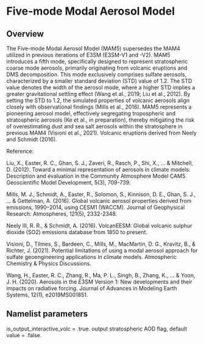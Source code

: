 # Five-mode Modal Aerosol Model

## Overview

The Five-mode Modal Aerosol Model (MAM5) supersedes the MAM4 utilized in previous iterations of E3SM (E3SM-V1 and -V2). MAM5 introduces a fifth mode, specifically designed to represent stratospheric coarse mode aerosols, primarily originating from volcanic eruptions and DMS decomposition. This mode exclusively comprises sulfate aerosols, characterized by a smaller standard deviation (STD) value of 1.2. The STD value denotes the width of the aerosol mode, where a higher STD implies a greater gravitational settling effect (Wang et al., 2019; Liu et al., 2012). By setting the STD to 1.2, the simulated properties of volcanic aerosols align closely with observational findings (Mills et al., 2016). MAM5 represents a pioneering aerosol model, effectively segregating tropospheric and stratospheric aerosols (Ke et al., in preparation), thereby mitigating the risk of overestimating dust and sea salt aerosols within the stratosphere in previous MAM4 (Visioni et al., 2021). Volcanic eruptions derived from Neely and Schmidt (2016).

Reference:

Liu, X., Easter, R. C., Ghan, S. J., Zaveri, R., Rasch, P., Shi, X., ... & Mitchell, D. (2012). Toward a minimal representation of aerosols in climate models: Description and evaluation in the Community Atmosphere Model CAM5. Geoscientific Model Development, 5(3), 709-739.

Mills, M. J., Schmidt, A., Easter, R., Solomon, S., Kinnison, D. E., Ghan, S. J., ... & Gettelman, A. (2016). Global volcanic aerosol properties derived from emissions, 1990–2014, using CESM1 (WACCM). Journal of Geophysical Research: Atmospheres, 121(5), 2332-2348.

Neely III, R. R., & Schmidt, A. (2016). VolcanEESM: Global volcanic sulphur dioxide (SO2) emissions database from 1850 to present.

Visioni, D., Tilmes, S., Bardeen, C., Mills, M., MacMartin, D. G., Kravitz, B., & Richter, J. (2021). Potential limitations of using a modal aerosol approach for sulfate geoengineering applications in climate models. Atmospheric Chemistry & Physics Discussions.

Wang, H., Easter, R. C., Zhang, R., Ma, P. L., Singh, B., Zhang, K., ... & Yoon, J. H. (2020). Aerosols in the E3SM Version 1: New developments and their impacts on radiative forcing. Journal of Advances in Modeling Earth Systems, 12(1), e2019MS001851.

## Namelist parameters

is_output_interactive_volc = .true.
output stratospheric AOD flag, default value = .false.
